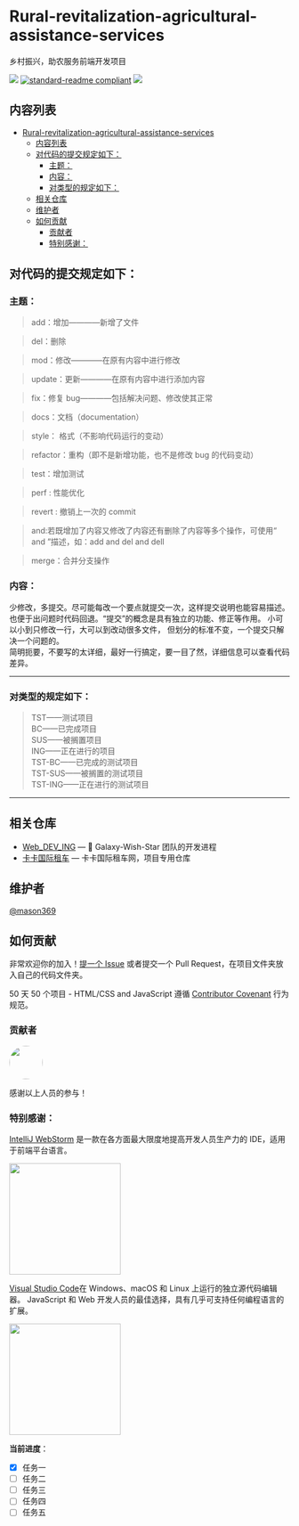 # Rural-revitalization-agricultural-assistance-services

乡村振兴，助农服务前端开发项目

![](https://img.shields.io/badge/%E7%8A%B6%E6%80%81-%E9%A1%B9%E7%9B%AE%E5%BC%80%E5%8F%91%E4%B8%AD-green)
[![standard-readme compliant](https://img.shields.io/badge/readme%20style-standard-brightgreen.svg?style=flat-square)](https://github.com/RichardLitt/standard-readme)
[![](https://img.shields.io/crates/l/s)](https://img.shields.io/crates/l/s)

## 内容列表

- [Rural-revitalization-agricultural-assistance-services](#rural-revitalization-agricultural-assistance-services)
  - [内容列表](#内容列表)
  - [对代码的提交规定如下：](#对代码的提交规定如下)
    - [主题：](#主题)
    - [内容：](#内容)
    - [对类型的规定如下：](#对类型的规定如下)
  - [相关仓库](#相关仓库)
  - [维护者](#维护者)
  - [如何贡献](#如何贡献)
    - [贡献者](#贡献者)
    - [特别感谢：](#特别感谢)

## 对代码的提交规定如下：

### 主题：

> add：增加————新增了文件

> del：删除

> mod：修改————在原有内容中进行修改

> update：更新————在原有内容中进行添加内容

> fix：修复 bug————包括解决问题、修改使其正常

> docs：文档（documentation）

> style： 格式（不影响代码运行的变动）

> refactor：重构（即不是新增功能，也不是修改 bug 的代码变动）

> test：增加测试

> perf : 性能优化

> revert : 撤销上一次的 commit

> and:若既增加了内容又修改了内容还有删除了内容等多个操作，可使用“ and ”描述，如：add and del and dell

> merge：合并分支操作

### 内容：

少修改，多提交。尽可能每改一个要点就提交一次，这样提交说明也能容易描述。也便于出问题时代码回退。“提交”的概念是具有独立的功能、修正等作用。 小可以小到只修改一行，大可以到改动很多文件， 但划分的标准不变，一个提交只解决一个问题的。  
简明扼要，不要写的太详细，最好一行搞定，要一目了然，详细信息可以查看代码差异。

---

### 对类型的规定如下：

> TST——测试项目  
> BC——已完成项目  
> SUS——被搁置项目  
> ING——正在进行的项目  
> TST-BC——已完成的测试项目  
> TST-SUS——被搁置的测试项目  
> TST-ING——正在进行的测试项目

---

## 相关仓库

- [Web_DEV_ING](https://github.com/Galaxy-Wish-Star/Web_DEV_ING) — 💌 Galaxy-Wish-Star 团队的开发进程
- [卡卡国际租车](https://github.com/Galaxy-Wish-Star/Kaka-International-Car-Rental-Network) — 卡卡国际租车网，项目专用仓库

## 维护者

[@mason369](https://github.com/mason369)

## 如何贡献

非常欢迎你的加入！[提一个 Issue](https://github.com/School-of-Automation-Engineering/Magic-Ling-Pixel-Dungeon-Web/issues) 或者提交一个 Pull Request，在项目文件夹放入自己的代码文件夹。

50 天 50 个项目 - HTML/CSS and JavaScript 遵循 [Contributor Covenant](http://contributor-covenant.org/version/1/3/0/) 行为规范。

### 贡献者

<a href="https://github.com/mason369"><img style="border-radius:50% !important;height:60px" src="https://avatars.githubusercontent.com/u/93964390?s=96&v=4" /></a>

感谢以上人员的参与！
### 特别感谢：

[IntelliJ WebStorm](https://zh.wikipedia.org/zh-hans/IntelliJ_IDEA) 是一款在各方面最大限度地提高开发人员生产力的 IDE，适用于前端平台语言。

<img src="https://resources.jetbrains.com/storage/products/company/brand/logos/WebStorm_icon.png?_gl=1*10616q8*_ga*MTEwMzE4MDQwOS4xNjU0NzQ0NjIw*_ga_9J976DJZ68*MTY1NTA5NzcyOC4yLjEuMTY1NTA5ODE3Ni42MA..&_ga=2.237879491.294686240.1655097729-1103180409.1654744620" width="200px"/>

[Visual Studio Code](https://code.visualstudio.com/)在 Windows、macOS 和 Linux 上运行的独立源代码编辑器。 JavaScript 和 Web 开发人员的最佳选择，具有几乎可支持任何编程语言的扩展。

<img src="https://visualstudio.microsoft.com/wp-content/uploads/2019/09/vs-code-responsive-01-1.png" width="200px"/>


**当前进度**：

- [x] 任务一
- [ ] 任务二
- [ ] 任务三
- [ ] 任务四
- [ ] 任务五
